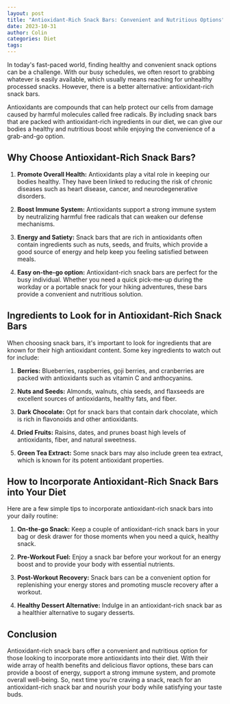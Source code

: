 ```yaml
---
layout: post
title: "Antioxidant-Rich Snack Bars: Convenient and Nutritious Options"
date: 2023-10-31
author: Colin
categories: Diet
tags: 
---
```


In today's fast-paced world, finding healthy and convenient snack options can be a challenge. With our busy schedules, we often resort to grabbing whatever is easily available, which usually means reaching for unhealthy processed snacks. However, there is a better alternative: antioxidant-rich snack bars.

Antioxidants are compounds that can help protect our cells from damage caused by harmful molecules called free radicals. By including snack bars that are packed with antioxidant-rich ingredients in our diet, we can give our bodies a healthy and nutritious boost while enjoying the convenience of a grab-and-go option.

## Why Choose Antioxidant-Rich Snack Bars?

1. **Promote Overall Health:** Antioxidants play a vital role in keeping our bodies healthy. They have been linked to reducing the risk of chronic diseases such as heart disease, cancer, and neurodegenerative disorders.

2. **Boost Immune System:** Antioxidants support a strong immune system by neutralizing harmful free radicals that can weaken our defense mechanisms.

3. **Energy and Satiety:** Snack bars that are rich in antioxidants often contain ingredients such as nuts, seeds, and fruits, which provide a good source of energy and help keep you feeling satisfied between meals.

4. **Easy on-the-go option:** Antioxidant-rich snack bars are perfect for the busy individual. Whether you need a quick pick-me-up during the workday or a portable snack for your hiking adventures, these bars provide a convenient and nutritious solution.

## Ingredients to Look for in Antioxidant-Rich Snack Bars

When choosing snack bars, it's important to look for ingredients that are known for their high antioxidant content. Some key ingredients to watch out for include:

1. **Berries:** Blueberries, raspberries, goji berries, and cranberries are packed with antioxidants such as vitamin C and anthocyanins.

2. **Nuts and Seeds:** Almonds, walnuts, chia seeds, and flaxseeds are excellent sources of antioxidants, healthy fats, and fiber.

3. **Dark Chocolate:** Opt for snack bars that contain dark chocolate, which is rich in flavonoids and other antioxidants.

4. **Dried Fruits:** Raisins, dates, and prunes boast high levels of antioxidants, fiber, and natural sweetness.

5. **Green Tea Extract:** Some snack bars may also include green tea extract, which is known for its potent antioxidant properties.

## How to Incorporate Antioxidant-Rich Snack Bars into Your Diet

Here are a few simple tips to incorporate antioxidant-rich snack bars into your daily routine:

1. **On-the-go Snack:** Keep a couple of antioxidant-rich snack bars in your bag or desk drawer for those moments when you need a quick, healthy snack.

2. **Pre-Workout Fuel:** Enjoy a snack bar before your workout for an energy boost and to provide your body with essential nutrients.

3. **Post-Workout Recovery:** Snack bars can be a convenient option for replenishing your energy stores and promoting muscle recovery after a workout.

4. **Healthy Dessert Alternative:** Indulge in an antioxidant-rich snack bar as a healthier alternative to sugary desserts.

## Conclusion

Antioxidant-rich snack bars offer a convenient and nutritious option for those looking to incorporate more antioxidants into their diet. With their wide array of health benefits and delicious flavor options, these bars can provide a boost of energy, support a strong immune system, and promote overall well-being. So, next time you're craving a snack, reach for an antioxidant-rich snack bar and nourish your body while satisfying your taste buds.